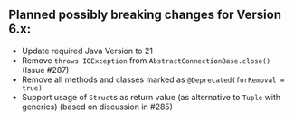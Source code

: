 ## Planned possibly breaking changes for Version 6.x:

- Update required Java Version to 21
- Remove `throws IOException` from `AbstractConnectionBase.close()` (Issue #287)
- Remove all methods and classes marked as `@Deprecated(forRemoval = true)`
- Support usage of `Struct`s as return value (as alternative to `Tuple` with generics) (based on discussion in #285)
